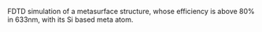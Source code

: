 FDTD simulation of a metasurface structure, whose efficiency is above 80% in 633nm, with its Si based meta atom.

